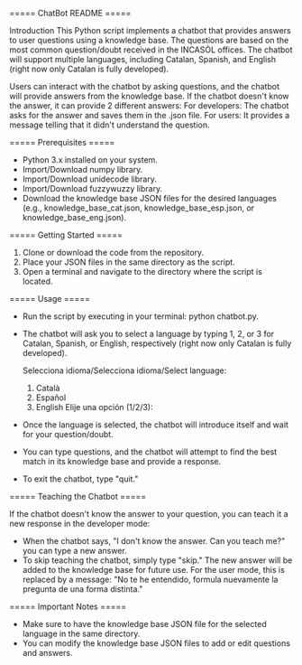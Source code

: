 ===== ChatBot README =====

Introduction
This Python script implements a chatbot that provides answers to user questions using a knowledge base. The questions are based on the most common question/doubt received in the INCASÒL offices. The chatbot will support multiple languages, including Catalan, Spanish, and English (right now only Catalan is fully developed).

Users can interact with the chatbot by asking questions, and the chatbot will provide answers from the knowledge base. If the chatbot doesn't know the answer, it can provide 2 different answers:
For developers: The chatbot asks for the answer and saves them in the .json file.
For users: It provides a message telling that it didn't understand the question.

===== Prerequisites =====

- Python 3.x installed on your system.
- Import/Download numpy library.
- Import/Download unidecode library.
- Import/Download fuzzywuzzy library.
- Download the knowledge base JSON files for the desired languages (e.g., knowledge_base_cat.json, knowledge_base_esp.json, or knowledge_base_eng.json).

===== Getting Started =====

1. Clone or download the code from the repository.
2. Place your JSON files in the same directory as the script.
3. Open a terminal and navigate to the directory where the script is located.

===== Usage =====

- Run the script by executing in your terminal: python chatbot.py.
- The chatbot will ask you to select a language by typing 1, 2, or 3 for Catalan, Spanish, or English, respectively (right now only Catalan is fully developed).

  Selecciona idioma/Selecciona idioma/Select language:
  1. Català
  2. Español
  3. English
  Elije una opción (1/2/3):

- Once the language is selected, the chatbot will introduce itself and wait for your question/doubt.
- You can type questions, and the chatbot will attempt to find the best match in its knowledge base and provide a response.
- To exit the chatbot, type "quit."

===== Teaching the Chatbot =====

If the chatbot doesn't know the answer to your question, you can teach it a new response in the developer mode:

- When the chatbot says, "I don't know the answer. Can you teach me?" you can type a new answer.
- To skip teaching the chatbot, simply type "skip."
The new answer will be added to the knowledge base for future use. For the user mode, this is replaced by a message: "No te he entendido, formula nuevamente la pregunta de una forma distinta."

===== Important Notes =====

- Make sure to have the knowledge base JSON file for the selected language in the same directory.
- You can modify the knowledge base JSON files to add or edit questions and answers.
